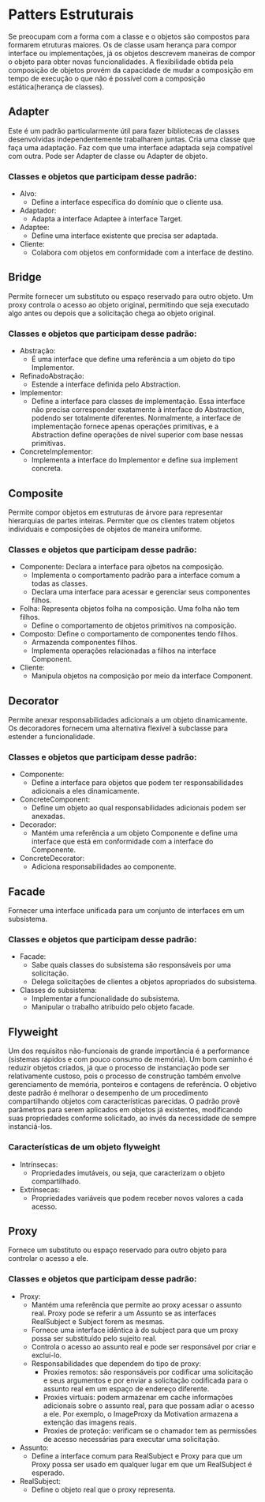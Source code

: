 # Patters Estruturais
Se preocupam com a forma com a classe e o objetos são compostos para formarem etruturas maiores.
Os de classe usam herança para compor interface ou implementações, já os objetos descrevem maneiras de compor o objeto para obter novas funcionalidades.
A flexibilidade obtida pela composição de objetos provém da capacidade de mudar a composição em tempo de execução o que não é possível com a composição estática(herança de classes).

## Adapter
Este é um padrão particularmente útil para fazer bibliotecas de classes desenvolvidas independentemente trabalharem juntas.
Cria uma classe que faça uma adaptação.
Faz com que uma interface adaptada seja compatível com outra.
Pode ser Adapter de classe ou Adapter de objeto.

### Classes e objetos que participam desse padrão:
- Alvo:
  - Define a interface específica do domínio que o cliente usa.
- Adaptador:
  - Adapta a interface Adaptee à interface Target.
- Adaptee:
  - Define uma interface existente que precisa ser adaptada.
- Cliente:
  - Colabora com objetos em conformidade com a interface de destino.

## Bridge
Permite fornecer um substituto ou espaço reservado para outro objeto. Um proxy controla o acesso ao objeto original, permitindo que seja executado algo antes ou depois que a solicitação chega ao objeto original.
### Classes e objetos que participam desse padrão:
- Abstração:
  - É uma interface que define uma referência a um objeto do tipo Implementor.
- RefinadoAbstração:
  - Estende a interface definida pelo Abstraction.
- Implementor:
  - Define a interface para classes de implementação. Essa interface não precisa corresponder exatamente à interface do Abstraction, podendo ser totalmente diferentes. Normalmente, a interface de implementação fornece apenas operações primitivas, e a Abstraction define operações de nível superior com base nessas primitivas.
- ConcreteImplementor:
  - Implementa a interface do Implementor e define sua implement concreta.

## Composite
Permite compor objetos em estruturas de árvore para representar hierarquias de partes inteiras. Permiter que os clientes tratem objetos individuais e composições de objetos de maneira uniforme.
### Classes e objetos que participam desse padrão:
- Componente: Declara a interface para ojbetos na composição.
  - Implementa o comportamento padrão para a interface comum a todas as classes.
  - Declara uma interface para acessar e gerenciar seus componentes filhos.
- Folha: Representa objetos folha na composição. Uma folha não tem filhos.
  - Define o comportamento de objetos primitivos na composição.
- Composto: Define o comportamento de componentes tendo filhos.
  - Armazenda componentes filhos.
  - Implementa operações relacionadas a filhos na interface Component.
- Cliente:
  - Manipula objetos na composição por meio da interface Component.
	
## Decorator
Permite anexar responsabilidades adicionais a um objeto dinamicamente. Os decoradores fornecem uma alternativa flexível à subclasse para estender a funcionalidade.
### Classes e objetos que participam desse padrão:
- Componente:
  - Define a interface para objetos que podem ter responsabilidades adicionais a eles dinamicamente.
- ConcreteComponent:
  - Define um objeto ao qual responsabilidades adicionais podem ser anexadas.
- Decorador:
  - Mantém uma referência a um objeto Componente e define uma interface que está em conformidade com a interface do Componente.
- ConcreteDecorator:
  - Adiciona responsabilidades ao componente.
	
## Facade
Fornecer uma interface unificada para um conjunto de interfaces em um subsistema.
### Classes e objetos que participam desse padrão:
- Facade: 
  - Sabe quais classes do subsistema são responsáveis por uma solicitação.
  - Delega solicitações de clientes a objetos apropriados do subsistema.
- Classes do subsistema:
  - Implementar a funcionalidade do subsistema.
  - Manipular o trabalho atribuído pelo objeto facade.

## Flyweight
Um dos requisitos não-funcionais de grande importância é a performance (sistemas rápidos e com pouco consumo de memória).
Um bom caminho é reduzir objetos criados, já que o processo de instanciação pode ser relativamente custoso, pois o processo de construção também envolve gerenciamento de memória, ponteiros e contagens de referência.
O objetivo deste padrão é melhorar o desempenho de um procedimento compartilhando objetos com características parecidas.
O padrão provê parâmetros para serem aplicados em objetos já existentes, modificando suas propriedades conforme solicitado, ao invés da necessidade de sempre instanciá-los.
### Características de um objeto flyweight
- Intrínsecas:
  - Propriedades imutáveis, ou seja, que caracterizam o objeto compartilhado.
- Extrínsecas:
  - Propriedades variáveis que podem receber novos valores a cada acesso.

## Proxy
Fornece um substituto ou espaço reservado para outro objeto para controlar o acesso a ele.
### Classes e objetos que participam desse padrão:
- Proxy:
  - Mantém uma referência que permite ao proxy acessar o assunto real. Proxy pode se referir a um Assunto se as interfaces RealSubject e Subject forem as mesmas.
  - Fornece uma interface idêntica à do subject para que um proxy possa ser substituído pelo sujeito real.
  - Controla o acesso ao assunto real e pode ser responsável por criar e excluí-lo.
  - Responsabilidades que dependem do tipo de proxy:
  	- Proxies remotos: são responsáveis por codificar uma solicitação e seus argumentos e por enviar a solicitação codificada para o assunto real em um espaço de endereço diferente.
  	- Proxies virtuais: podem armazenar em cache informações adicionais sobre o assunto real, para que possam adiar o acesso a ele. Por exemplo, o ImageProxy da Motivation armazena a extenção das imagens reais.
  	- Proxies de proteção: verificam se o chamador tem as permissões de acesso necessárias para executar uma solicitação.
- Assunto:
  - Define a interface comum para RealSubject e Proxy para que um Proxy possa ser usado em qualquer lugar em que um RealSubject é esperado.
- RealSubject:
  - Define o objeto real que o proxy representa.

